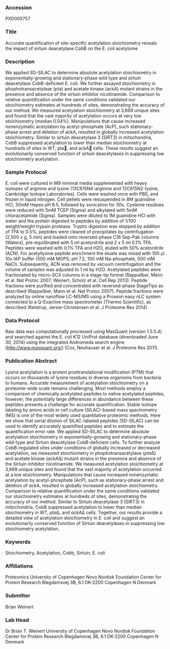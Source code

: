 ### Accession
PXD005757

### Title
Accurate quantification of site-specific acetylation stoichiometry reveals the impact of sirtuin deacetylase CobB on the E. coli acetylome

### Description
We applied SD-SILAC to determine absolute acetylation stoichiometry in exponentially-growing and stationary-phase wild type and sirtuin deacetylase CobB-deficient E. coli. We further assayed stoichiometry in phophotransacetylase (pta) and acetate kinase (ackA) mutant strains in the presence and absence of the sirtuin inhibitor nicotinamide. Comparison to relative quantification under the same conditions validated our stoichiometry estimates at hundreds of sites, demonstrating the accuracy of our method. We measured acetylation stoichiometry at 3,669 unique sites and found that the vast majority of acetylation occurs at very low stoichiometry (median 0.04%). Manipulations that cause increased nonenzymatic acetylation by acetyl-phosphate (AcP), such stationary-phase arrest and deletion of ackA, resulted in globally increased acetylation stoichiometry. Similar to sirtuin deacetylase 3 (SIRT3) in mitochondria, CobB suppressed acetylation to lower than median stoichiometry at hundreds of sites in WT, pta, and ackA cells. These results suggest an evolutionarily conserved function of sirtuin deacetylases in suppressing low stoichiometry acetylation.

### Sample Protocol
E. coli were cultured in M9 minimal media supplemented with heavy isotopes of arginine and lysine (13C615N4-arginine and 13C615N2-lysine, Cambridge Isotope Laboratories). Cells were washed once with PBS, and frozen in liquid nitrogen. Cell pellets were resuspended in 8M guanidine HCl, 50mM Hepes pH 8.5, followed by sonication for 30s. Cysteine residues were reduced with 5mM TCEP (Sigma) and alkylated with 5mM chloracetamide (Sigma). Samples were diluted to 1M guanidine HCl with water and the protein digested to peptides by addition of 1/100 weight/weight trypsin protease. Tryptic digestion was stopped by addition of TFA to 0.5%, peptides were cleared of precipitates by centrifugation (2,500 x g, 5 min) and loaded onto reversed-phase C18 Sep-Pak columns (Waters), pre-equilibrated with 5 ml acetonitrile and 2 x 5 ml 0.1% TFA. Peptides were washed with 0.1% TFA and H2O, eluted with 50% acetonitrile (ACN). For acetyllysine peptide enrichment the eluate was mixed with 100 µl 10x IAP buffer (500 mM MOPS; pH 7.2, 100 mM Na-phosphate, 500 mM NaCl). Subsequently, ACN was removed by vacuum centrifugation and the volume of samples was adjusted to 1 ml by H2O. Acetylated peptides were fractionated by micro-SCX columns in a stage-tip format (Rappsilber, Mann et al. Nat Protoc 2007; Weinert, Scholz et al. Cell Rep 2013). Peptide fractions were purified and concentrated with reversed-phase StageTips as described (Rappsilber, Mann et al. Nat Protoc 2007). Peptide fractions were analyzed by online nanoflow LC-MS/MS using a Proxeon easy nLC system connected to a Q-Exactive mass spectrometer (Thermo Scientific), as described (Kelstrup, Jersie-Christensen et al. J Proteome Res 2014)

### Data Protocol
Raw data was computationally processed using MaxQuant (version 1.5.5.4) and searched against the E. coli K12 UniProt database (downloaded June 30, 2014) using the integrated Andromeda search engine (http://www.maxquant.org/) (Cox, Neuhauser et al. J Proteome Res 2011).

### Publication Abstract
Lysine acetylation is a protein posttranslational modification (PTM) that occurs on thousands of lysine residues in diverse organisms from bacteria to humans. Accurate measurement of acetylation stoichiometry on a proteome-wide scale remains challenging. Most methods employ a comparison of chemically acetylated peptides to native acetylated peptides, however, the potentially large differences in abundance between these peptides presents a challenge for accurate quantification. Stable isotope labeling by amino acids in cell culture (SILAC)-based mass spectrometry (MS) is one of the most widely used quantitative proteomic methods. Here we show that serial dilution of SILAC-labeled peptides (SD-SILAC) can be used to identify accurately quantified peptides and to estimate the quantification error rate. We applied SD-SILAC to determine absolute acetylation stoichiometry in exponentially-growing and stationary-phase wild-type and Sirtuin deacetylase CobB-deficient cells. To further analyze CobB-regulated sites under conditions of globally increased or decreased acetylation, we measured stoichiometry in phophotransacetylase (<i>pta</i>&#x394;) and acetate kinase (<i>ackA</i>&#x394;) mutant strains in the presence and absence of the Sirtuin inhibitor nicotinamide. We measured acetylation stoichiometry at 3,669 unique sites and found that the vast majority of acetylation occurred at a low stoichiometry. Manipulations that cause increased nonenzymatic acetylation by acetyl-phosphate (AcP), such as stationary-phase arrest and deletion of <i>ackA</i>, resulted in globally increased acetylation stoichiometry. Comparison to relative quantification under the same conditions validated our stoichiometry estimates at hundreds of sites, demonstrating the accuracy of our method. Similar to Sirtuin deacetylase 3 (SIRT3) in mitochondria, CobB suppressed acetylation to lower than median stoichiometry in WT, <i>pta</i>&#x394;, and <i>ackA</i>&#x394; cells. Together, our results provide a detailed view of acetylation stoichiometry in <i>E. coli</i> and suggest an evolutionarily conserved function of Sirtuin deacetylases in suppressing low stoichiometry acetylation.

### Keywords
Stoichiometry, Acetylation, Cobb, Sirtuin, E. coli

### Affiliations
Proteomics
University of Copenhagen Novo Nordisk Foundation Center for Protein Research Blegdamsvej 3B, 6.1 DK-2200 Copenhagen N Denmark

### Submitter
Brian Weinert

### Lab Head
Dr Brian T. Weinert
University of Copenhagen Novo Nordisk Foundation Center for Protein Research Blegdamsvej 3B, 6.1 DK-2200 Copenhagen N Denmark


